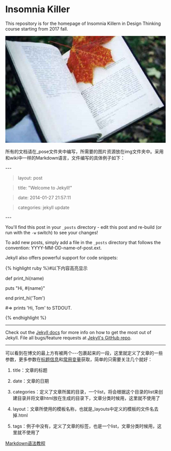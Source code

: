 # Insomnia Killer
This repository is for the homepage of Insomnia Killern in Design Thinking course starting from 2017 fall.

![](https://github.com/Design-Thinking/Design-Thinking.github.io/blob/master/img/Read_me_home.jpg)

所有的文档请在_pose文件夹中编写，所需要的图片资源放在img文件夹中。采用和wiki中一样的Markdown语言，文件编写的具体例子如下：

\---

>layout: post

>title:  "Welcome to Jekyll!"

>date:   2014-01-27 21:57:11

>categories: jekyll update

\---

You'll find this post in your `_posts` directory - edit this post and re-build (or run with the `-w` switch) to see your changes!

To add new posts, simply add a file in the `_posts` directory that follows the convention: YYYY-MM-DD-name-of-post.ext.

Jekyll also offers powerful support for code snippets:



{% highlight ruby %}#以下内容高亮显示

def print_hi(name)

  puts "Hi, #{name}"
  
end
print_hi('Tom')

#=> prints 'Hi, Tom' to STDOUT.

{% endhighlight %}


---

Check out the [Jekyll docs][jekyll] for more info on how to get the most out of Jekyll. File all bugs/feature requests at [Jekyll's GitHub repo][jekyll-gh].

[jekyll-gh]: https://github.com/mojombo/jekyll

[jekyll]:    http://jekyllrb.com


---

可以看到在博文的最上方有被两个---包裹起来的一段，这里就定义了文章的一些参数，更多参数在[标题信息](http://jekyll.com.cn/docs/frontmatter/)和[常用变量](http://jekyll.com.cn/docs/variables/)获取，简单的只需要关注几个就好：

1. title：文章的标题

2. date：文章的日期

3. categories：定义了文章所属的目录，一个list，将会根据这个目录的list来创建目录并将文章html放在生成的目录下，文章分类时候用，这里就不使用了

4. layout：文章所使用的模板名称，也就是_layouts中定义的模板的文件名去掉.html

5. tags：例子中没有，定义了文章的标签，也是一个list，文章分类时候用，这里就不使用了

[Markdown语法教程](http://www.jianshu.com/p/075d7cac8fef)

